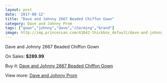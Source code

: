 ```yaml
---
layout: post
date: '2017-08-12'
title: "Dave and Johnny 2667 Beaded Chiffon Gown"
category: Dave and Johnny Prom
tags: ["gown","johnny","dave","charming","brand"]
image: http://img.princessan.com/41842-thickbox_default/dave-and-johnny-2667-beaded-chiffon-gown.jpg
---
```

Dave and Johnny 2667 Beaded Chiffon Gown

On Sales: **$289.99**
<a href="https://www.princessan.com/en/dave-and-johnny-prom/19497-dave-and-johnny-2667-beaded-chiffon-gown.html"><amp-img layout="responsive" width="600" height="600" src="//img.princessan.com/41842-thickbox_default/dave-and-johnny-2667-beaded-chiffon-gown.jpg" alt="Dave and Johnny 2667 Beaded Chiffon Gown 0" /></a>
<a href="https://www.princessan.com/en/dave-and-johnny-prom/19497-dave-and-johnny-2667-beaded-chiffon-gown.html"><amp-img layout="responsive" width="600" height="600" src="//img.princessan.com/41843-thickbox_default/dave-and-johnny-2667-beaded-chiffon-gown.jpg" alt="Dave and Johnny 2667 Beaded Chiffon Gown 1" /></a>

Buy it: [Dave and Johnny 2667 Beaded Chiffon Gown](https://www.princessan.com/en/dave-and-johnny-prom/19497-dave-and-johnny-2667-beaded-chiffon-gown.html "Dave and Johnny 2667 Beaded Chiffon Gown")

View more: [Dave and Johnny Prom](https://www.princessan.com/en/181-dave-and-johnny-prom "Dave and Johnny Prom")